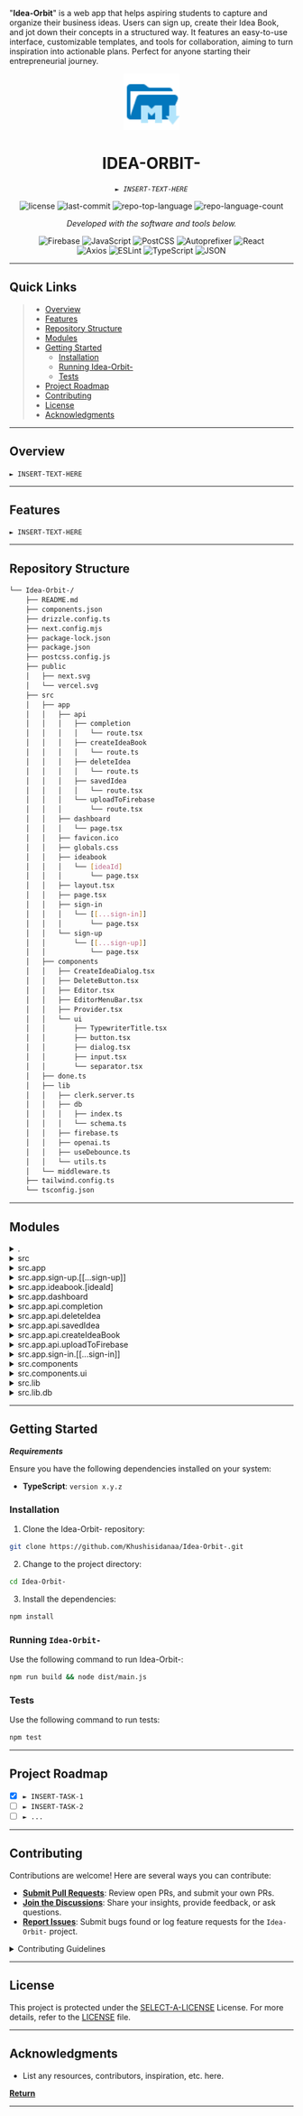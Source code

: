 "**Idea-Orbit**" is a web app that helps aspiring students to capture and organize their business ideas. Users can sign up, create their Idea Book, and jot down their concepts in a structured way. It features an easy-to-use interface, customizable templates, and tools for collaboration, aiming to turn inspiration into actionable plans. Perfect for anyone starting their entrepreneurial journey.

<p align="center">
  <img src="https://raw.githubusercontent.com/PKief/vscode-material-icon-theme/ec559a9f6bfd399b82bb44393651661b08aaf7ba/icons/folder-markdown-open.svg" width="100" />
</p>
<p align="center">
    <h1 align="center">IDEA-ORBIT-</h1>
</p>
<p align="center">
    <em><code>► INSERT-TEXT-HERE</code></em>
</p>
<p align="center">
	<img src="https://img.shields.io/github/license/Khushisidanaa/Idea-Orbit-.git?style=flat&color=0080ff" alt="license">
	<img src="https://img.shields.io/github/last-commit/Khushisidanaa/Idea-Orbit-.git?style=flat&logo=git&logoColor=white&color=0080ff" alt="last-commit">
	<img src="https://img.shields.io/github/languages/top/Khushisidanaa/Idea-Orbit-.git?style=flat&color=0080ff" alt="repo-top-language">
	<img src="https://img.shields.io/github/languages/count/Khushisidanaa/Idea-Orbit-.git?style=flat&color=0080ff" alt="repo-language-count">
<p>
<p align="center">
		<em>Developed with the software and tools below.</em>
</p>
<p align="center">
	<img src="https://img.shields.io/badge/Firebase-FFCA28.svg?style=flat&logo=Firebase&logoColor=black" alt="Firebase">
	<img src="https://img.shields.io/badge/JavaScript-F7DF1E.svg?style=flat&logo=JavaScript&logoColor=black" alt="JavaScript">
	<img src="https://img.shields.io/badge/PostCSS-DD3A0A.svg?style=flat&logo=PostCSS&logoColor=white" alt="PostCSS">
	<img src="https://img.shields.io/badge/Autoprefixer-DD3735.svg?style=flat&logo=Autoprefixer&logoColor=white" alt="Autoprefixer">
	<img src="https://img.shields.io/badge/React-61DAFB.svg?style=flat&logo=React&logoColor=black" alt="React">
	<br>
	<img src="https://img.shields.io/badge/Axios-5A29E4.svg?style=flat&logo=Axios&logoColor=white" alt="Axios">
	<img src="https://img.shields.io/badge/ESLint-4B32C3.svg?style=flat&logo=ESLint&logoColor=white" alt="ESLint">
	<img src="https://img.shields.io/badge/TypeScript-3178C6.svg?style=flat&logo=TypeScript&logoColor=white" alt="TypeScript">
	<img src="https://img.shields.io/badge/JSON-000000.svg?style=flat&logo=JSON&logoColor=white" alt="JSON">
</p>
<hr>

## Quick Links

> - [ Overview](#-overview)
> - [ Features](#-features)
> - [ Repository Structure](#-repository-structure)
> - [ Modules](#-modules)
> - [ Getting Started](#-getting-started)
>   - [ Installation](#-installation)
>   - [Running Idea-Orbit-](#-running-Idea-Orbit-)
>   - [ Tests](#-tests)
> - [ Project Roadmap](#-project-roadmap)
> - [ Contributing](#-contributing)
> - [ License](#-license)
> - [ Acknowledgments](#-acknowledgments)

---

## Overview

<code>► INSERT-TEXT-HERE</code>

---

## Features

<code>► INSERT-TEXT-HERE</code>

---

## Repository Structure

```sh
└── Idea-Orbit-/
    ├── README.md
    ├── components.json
    ├── drizzle.config.ts
    ├── next.config.mjs
    ├── package-lock.json
    ├── package.json
    ├── postcss.config.js
    ├── public
    │   ├── next.svg
    │   └── vercel.svg
    ├── src
    │   ├── app
    │   │   ├── api
    │   │   │   ├── completion
    │   │   │   │   └── route.tsx
    │   │   │   ├── createIdeaBook
    │   │   │   │   └── route.ts
    │   │   │   ├── deleteIdea
    │   │   │   │   └── route.ts
    │   │   │   ├── savedIdea
    │   │   │   │   └── route.tsx
    │   │   │   └── uploadToFirebase
    │   │   │       └── route.tsx
    │   │   ├── dashboard
    │   │   │   └── page.tsx
    │   │   ├── favicon.ico
    │   │   ├── globals.css
    │   │   ├── ideabook
    │   │   │   └── [ideaId]
    │   │   │       └── page.tsx
    │   │   ├── layout.tsx
    │   │   ├── page.tsx
    │   │   ├── sign-in
    │   │   │   └── [[...sign-in]]
    │   │   │       └── page.tsx
    │   │   └── sign-up
    │   │       └── [[...sign-up]]
    │   │           └── page.tsx
    │   ├── components
    │   │   ├── CreateIdeaDialog.tsx
    │   │   ├── DeleteButton.tsx
    │   │   ├── Editor.tsx
    │   │   ├── EditorMenuBar.tsx
    │   │   ├── Provider.tsx
    │   │   └── ui
    │   │       ├── TypewriterTitle.tsx
    │   │       ├── button.tsx
    │   │       ├── dialog.tsx
    │   │       ├── input.tsx
    │   │       └── separator.tsx
    │   ├── done.ts
    │   ├── lib
    │   │   ├── clerk.server.ts
    │   │   ├── db
    │   │   │   ├── index.ts
    │   │   │   └── schema.ts
    │   │   ├── firebase.ts
    │   │   ├── openai.ts
    │   │   ├── useDebounce.ts
    │   │   └── utils.ts
    │   └── middleware.ts
    ├── tailwind.config.ts
    └── tsconfig.json
```

---

## Modules

<details closed><summary>.</summary>

| File                                                                                                  | Summary                         |
| ----------------------------------------------------------------------------------------------------- | ------------------------------- |
| [next.config.mjs](https://github.com/Khushisidanaa/Idea-Orbit-.git/blob/master/next.config.mjs)       | <code>► INSERT-TEXT-HERE</code> |
| [tailwind.config.ts](https://github.com/Khushisidanaa/Idea-Orbit-.git/blob/master/tailwind.config.ts) | <code>► INSERT-TEXT-HERE</code> |
| [package-lock.json](https://github.com/Khushisidanaa/Idea-Orbit-.git/blob/master/package-lock.json)   | <code>► INSERT-TEXT-HERE</code> |
| [package.json](https://github.com/Khushisidanaa/Idea-Orbit-.git/blob/master/package.json)             | <code>► INSERT-TEXT-HERE</code> |
| [components.json](https://github.com/Khushisidanaa/Idea-Orbit-.git/blob/master/components.json)       | <code>► INSERT-TEXT-HERE</code> |
| [tsconfig.json](https://github.com/Khushisidanaa/Idea-Orbit-.git/blob/master/tsconfig.json)           | <code>► INSERT-TEXT-HERE</code> |
| [drizzle.config.ts](https://github.com/Khushisidanaa/Idea-Orbit-.git/blob/master/drizzle.config.ts)   | <code>► INSERT-TEXT-HERE</code> |
| [postcss.config.js](https://github.com/Khushisidanaa/Idea-Orbit-.git/blob/master/postcss.config.js)   | <code>► INSERT-TEXT-HERE</code> |

</details>

<details closed><summary>src</summary>

| File                                                                                            | Summary                         |
| ----------------------------------------------------------------------------------------------- | ------------------------------- |
| [middleware.ts](https://github.com/Khushisidanaa/Idea-Orbit-.git/blob/master/src/middleware.ts) | <code>► INSERT-TEXT-HERE</code> |
| [done.ts](https://github.com/Khushisidanaa/Idea-Orbit-.git/blob/master/src/done.ts)             | <code>► INSERT-TEXT-HERE</code> |

</details>

<details closed><summary>src.app</summary>

| File                                                                                            | Summary                         |
| ----------------------------------------------------------------------------------------------- | ------------------------------- |
| [layout.tsx](https://github.com/Khushisidanaa/Idea-Orbit-.git/blob/master/src/app/layout.tsx)   | <code>► INSERT-TEXT-HERE</code> |
| [page.tsx](https://github.com/Khushisidanaa/Idea-Orbit-.git/blob/master/src/app/page.tsx)       | <code>► INSERT-TEXT-HERE</code> |
| [globals.css](https://github.com/Khushisidanaa/Idea-Orbit-.git/blob/master/src/app/globals.css) | <code>► INSERT-TEXT-HERE</code> |

</details>

<details closed><summary>src.app.sign-up.[[...sign-up]]</summary>

| File                                                                                                             | Summary                         |
| ---------------------------------------------------------------------------------------------------------------- | ------------------------------- |
| [page.tsx](https://github.com/Khushisidanaa/Idea-Orbit-.git/blob/master/src/app/sign-up/[[...sign-up]]/page.tsx) | <code>► INSERT-TEXT-HERE</code> |

</details>

<details closed><summary>src.app.ideabook.[ideaId]</summary>

| File                                                                                                        | Summary                         |
| ----------------------------------------------------------------------------------------------------------- | ------------------------------- |
| [page.tsx](https://github.com/Khushisidanaa/Idea-Orbit-.git/blob/master/src/app/ideabook/[ideaId]/page.tsx) | <code>► INSERT-TEXT-HERE</code> |

</details>

<details closed><summary>src.app.dashboard</summary>

| File                                                                                                | Summary                         |
| --------------------------------------------------------------------------------------------------- | ------------------------------- |
| [page.tsx](https://github.com/Khushisidanaa/Idea-Orbit-.git/blob/master/src/app/dashboard/page.tsx) | <code>► INSERT-TEXT-HERE</code> |

</details>

<details closed><summary>src.app.api.completion</summary>

| File                                                                                                       | Summary                         |
| ---------------------------------------------------------------------------------------------------------- | ------------------------------- |
| [route.tsx](https://github.com/Khushisidanaa/Idea-Orbit-.git/blob/master/src/app/api/completion/route.tsx) | <code>► INSERT-TEXT-HERE</code> |

</details>

<details closed><summary>src.app.api.deleteIdea</summary>

| File                                                                                                     | Summary                         |
| -------------------------------------------------------------------------------------------------------- | ------------------------------- |
| [route.ts](https://github.com/Khushisidanaa/Idea-Orbit-.git/blob/master/src/app/api/deleteIdea/route.ts) | <code>► INSERT-TEXT-HERE</code> |

</details>

<details closed><summary>src.app.api.savedIdea</summary>

| File                                                                                                      | Summary                         |
| --------------------------------------------------------------------------------------------------------- | ------------------------------- |
| [route.tsx](https://github.com/Khushisidanaa/Idea-Orbit-.git/blob/master/src/app/api/savedIdea/route.tsx) | <code>► INSERT-TEXT-HERE</code> |

</details>

<details closed><summary>src.app.api.createIdeaBook</summary>

| File                                                                                                         | Summary                         |
| ------------------------------------------------------------------------------------------------------------ | ------------------------------- |
| [route.ts](https://github.com/Khushisidanaa/Idea-Orbit-.git/blob/master/src/app/api/createIdeaBook/route.ts) | <code>► INSERT-TEXT-HERE</code> |

</details>

<details closed><summary>src.app.api.uploadToFirebase</summary>

| File                                                                                                             | Summary                         |
| ---------------------------------------------------------------------------------------------------------------- | ------------------------------- |
| [route.tsx](https://github.com/Khushisidanaa/Idea-Orbit-.git/blob/master/src/app/api/uploadToFirebase/route.tsx) | <code>► INSERT-TEXT-HERE</code> |

</details>

<details closed><summary>src.app.sign-in.[[...sign-in]]</summary>

| File                                                                                                             | Summary                         |
| ---------------------------------------------------------------------------------------------------------------- | ------------------------------- |
| [page.tsx](https://github.com/Khushisidanaa/Idea-Orbit-.git/blob/master/src/app/sign-in/[[...sign-in]]/page.tsx) | <code>► INSERT-TEXT-HERE</code> |

</details>

<details closed><summary>src.components</summary>

| File                                                                                                                     | Summary                         |
| ------------------------------------------------------------------------------------------------------------------------ | ------------------------------- |
| [DeleteButton.tsx](https://github.com/Khushisidanaa/Idea-Orbit-.git/blob/master/src/components/DeleteButton.tsx)         | <code>► INSERT-TEXT-HERE</code> |
| [Editor.tsx](https://github.com/Khushisidanaa/Idea-Orbit-.git/blob/master/src/components/Editor.tsx)                     | <code>► INSERT-TEXT-HERE</code> |
| [CreateIdeaDialog.tsx](https://github.com/Khushisidanaa/Idea-Orbit-.git/blob/master/src/components/CreateIdeaDialog.tsx) | <code>► INSERT-TEXT-HERE</code> |
| [EditorMenuBar.tsx](https://github.com/Khushisidanaa/Idea-Orbit-.git/blob/master/src/components/EditorMenuBar.tsx)       | <code>► INSERT-TEXT-HERE</code> |
| [Provider.tsx](https://github.com/Khushisidanaa/Idea-Orbit-.git/blob/master/src/components/Provider.tsx)                 | <code>► INSERT-TEXT-HERE</code> |

</details>

<details closed><summary>src.components.ui</summary>

| File                                                                                                                      | Summary                         |
| ------------------------------------------------------------------------------------------------------------------------- | ------------------------------- |
| [TypewriterTitle.tsx](https://github.com/Khushisidanaa/Idea-Orbit-.git/blob/master/src/components/ui/TypewriterTitle.tsx) | <code>► INSERT-TEXT-HERE</code> |
| [dialog.tsx](https://github.com/Khushisidanaa/Idea-Orbit-.git/blob/master/src/components/ui/dialog.tsx)                   | <code>► INSERT-TEXT-HERE</code> |
| [separator.tsx](https://github.com/Khushisidanaa/Idea-Orbit-.git/blob/master/src/components/ui/separator.tsx)             | <code>► INSERT-TEXT-HERE</code> |
| [button.tsx](https://github.com/Khushisidanaa/Idea-Orbit-.git/blob/master/src/components/ui/button.tsx)                   | <code>► INSERT-TEXT-HERE</code> |
| [input.tsx](https://github.com/Khushisidanaa/Idea-Orbit-.git/blob/master/src/components/ui/input.tsx)                     | <code>► INSERT-TEXT-HERE</code> |

</details>

<details closed><summary>src.lib</summary>

| File                                                                                                    | Summary                         |
| ------------------------------------------------------------------------------------------------------- | ------------------------------- |
| [firebase.ts](https://github.com/Khushisidanaa/Idea-Orbit-.git/blob/master/src/lib/firebase.ts)         | <code>► INSERT-TEXT-HERE</code> |
| [utils.ts](https://github.com/Khushisidanaa/Idea-Orbit-.git/blob/master/src/lib/utils.ts)               | <code>► INSERT-TEXT-HERE</code> |
| [openai.ts](https://github.com/Khushisidanaa/Idea-Orbit-.git/blob/master/src/lib/openai.ts)             | <code>► INSERT-TEXT-HERE</code> |
| [clerk.server.ts](https://github.com/Khushisidanaa/Idea-Orbit-.git/blob/master/src/lib/clerk.server.ts) | <code>► INSERT-TEXT-HERE</code> |
| [useDebounce.ts](https://github.com/Khushisidanaa/Idea-Orbit-.git/blob/master/src/lib/useDebounce.ts)   | <code>► INSERT-TEXT-HERE</code> |

</details>

<details closed><summary>src.lib.db</summary>

| File                                                                                           | Summary                         |
| ---------------------------------------------------------------------------------------------- | ------------------------------- |
| [schema.ts](https://github.com/Khushisidanaa/Idea-Orbit-.git/blob/master/src/lib/db/schema.ts) | <code>► INSERT-TEXT-HERE</code> |
| [index.ts](https://github.com/Khushisidanaa/Idea-Orbit-.git/blob/master/src/lib/db/index.ts)   | <code>► INSERT-TEXT-HERE</code> |

</details>

---

## Getting Started

**_Requirements_**

Ensure you have the following dependencies installed on your system:

- **TypeScript**: `version x.y.z`

### Installation

1. Clone the Idea-Orbit- repository:

```sh
git clone https://github.com/Khushisidanaa/Idea-Orbit-.git
```

2. Change to the project directory:

```sh
cd Idea-Orbit-
```

3. Install the dependencies:

```sh
npm install
```

### Running `Idea-Orbit-`

Use the following command to run Idea-Orbit-:

```sh
npm run build && node dist/main.js
```

### Tests

Use the following command to run tests:

```sh
npm test
```

---

## Project Roadmap

- [x] `► INSERT-TASK-1`
- [ ] `► INSERT-TASK-2`
- [ ] `► ...`

---

## Contributing

Contributions are welcome! Here are several ways you can contribute:

- **[Submit Pull Requests](https://github.com/Khushisidanaa/Idea-Orbit-.git/blob/main/CONTRIBUTING.md)**: Review open PRs, and submit your own PRs.
- **[Join the Discussions](https://github.com/Khushisidanaa/Idea-Orbit-.git/discussions)**: Share your insights, provide feedback, or ask questions.
- **[Report Issues](https://github.com/Khushisidanaa/Idea-Orbit-.git/issues)**: Submit bugs found or log feature requests for the `Idea-Orbit-` project.

<details closed>
    <summary>Contributing Guidelines</summary>

1. **Fork the Repository**: Start by forking the project repository to your github account.
2. **Clone Locally**: Clone the forked repository to your local machine using a git client.
   ```sh
   git clone https://github.com/Khushisidanaa/Idea-Orbit-.git
   ```
3. **Create a New Branch**: Always work on a new branch, giving it a descriptive name.
   ```sh
   git checkout -b new-feature-x
   ```
4. **Make Your Changes**: Develop and test your changes locally.
5. **Commit Your Changes**: Commit with a clear message describing your updates.
   ```sh
   git commit -m 'Implemented new feature x.'
   ```
6. **Push to GitHub**: Push the changes to your forked repository.
   ```sh
   git push origin new-feature-x
   ```
7. **Submit a Pull Request**: Create a PR against the original project repository. Clearly describe the changes and their motivations.

Once your PR is reviewed and approved, it will be merged into the main branch.

</details>

---

## License

This project is protected under the [SELECT-A-LICENSE](https://choosealicense.com/licenses) License. For more details, refer to the [LICENSE](https://choosealicense.com/licenses/) file.

---

## Acknowledgments

- List any resources, contributors, inspiration, etc. here.

[**Return**](#-quick-links)

---
